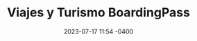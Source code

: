 ---
date: '2023-07-17 11:54 -0400'
featured: false
types:
  - operadores
title: Viajes y Turismo BoardingPass
region: Centro-Occidental
state: Portuguesa
sector: Viajes y Turismo
phone_number: +58 426 5203724
address: Caracas
website: boardingpass.network
facebook_user: tuboarding
twitter_user: tuboarding
instagram_user: tuboarding
services: Turismo
services_extra: Viajes 
image: /assets/images/BP-300x300.jpg
---